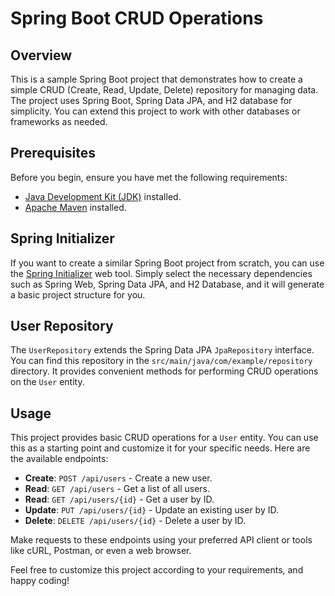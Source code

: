 # Spring Boot CRUD Operations

## Overview
This is a sample Spring Boot project that demonstrates how to create a simple CRUD (Create, Read, Update, Delete) repository for managing data. The project uses Spring Boot, Spring Data JPA, and H2 database for simplicity. You can extend this project to work with other databases or frameworks as needed.

## Prerequisites

Before you begin, ensure you have met the following requirements:

- [Java Development Kit (JDK)](https://adoptopenjdk.net/) installed.
- [Apache Maven](https://maven.apache.org/) installed.

## Spring Initializer

If you want to create a similar Spring Boot project from scratch, you can use the [Spring Initializer](https://start.spring.io/) web tool. Simply select the necessary dependencies such as Spring Web, Spring Data JPA, and H2 Database, and it will generate a basic project structure for you.

## User Repository

The `UserRepository` extends the Spring Data JPA `JpaRepository` interface. You can find this repository in the `src/main/java/com/example/repository` directory. It provides convenient methods for performing CRUD operations on the `User` entity.

## Usage

This project provides basic CRUD operations for a `User` entity. You can use this as a starting point and customize it for your specific needs. Here are the available endpoints:

- **Create**: `POST /api/users` - Create a new user.
- **Read**: `GET /api/users` - Get a list of all users.
- **Read**: `GET /api/users/{id}` - Get a user by ID.
- **Update**: `PUT /api/users/{id}` - Update an existing user by ID.
- **Delete**: `DELETE /api/users/{id}` - Delete a user by ID.

Make requests to these endpoints using your preferred API client or tools like cURL, Postman, or even a web browser.

Feel free to customize this project according to your requirements, and happy coding!
